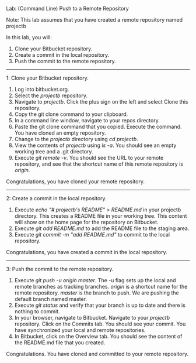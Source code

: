 
Lab: (Command Line) Push to a Remote Repository  

Note: This lab assumes that you have created a remote repository named projectb

In this lab, you will:
1. Clone your Bitbucket repository.
1. Create a commit in the local repository.
1. Push the commit to the remote repository.

***
1: Clone your Bitbucket repository.

1. Log into bitbucket.org.
1. Select the *projectb* repository.
1. Navigate to *projectb*. Click the plus sign on the left and select Clone this repository.
1. Copy the git clone command to your clipboard.
1. In a command line window, navigate to your repos directory.
1. Paste the git clone command that you copied. Execute the command. You have cloned an empty repository.
1. Change to the *projectb* directory using *cd projectb*.
1. View the contents of *projectb* using *ls -a*. You should see an empty working tree and a .git directory.
1. Execute *git remote -v*. You should see the URL to your remote repository, and see that the shortcut name of this remote repository is *origin*.

Congratulations, you have cloned your remote repository.

***
2: Create a commit in the local repository.

1. Execute *echo "# projectb's README" > README.md* in your projectb directory. This creates a README file in your working tree. This content will show on the home page for the repository on Bitbucket.
1. Execute *git add README.md* to add the README file to the staging area.
1. Execute *git commit -m "add README.md"* to commit to the local repository.

Congratulations, you have created a commit in the local repository.

***
3: Push the commit to the remote repository.

1. Execute *git push -u origin master*. The -u flag sets up the local and remote branches as tracking branches. *origin* is a shortcut name for the remote repository. *master* is the branch to push. We are pushing the default branch named master.
1. Execute *git status* and verify that your branch is up to date and there is nothing to commit.
1. In your browser, navigate to Bitbucket. Navigate to your *projectb* repository. Click on the Commits tab. You should see your commit. You have synchronized your local and remote repositories.
1. In Bitbucket, click on the Overview tab. You should see the content of the README.md file that you created.

Congratulations. You have cloned and committed to your remote repository.


